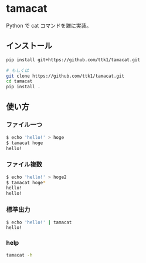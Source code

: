 # tamacat

Python で cat コマンドを雑に実装。

## インストール

```sh
pip install git+https://github.com/ttk1/tamacat.git

# もしくは
git clone https://github.com/ttk1/tamacat.git
cd tamacat
pip install .
```

## 使い方

### ファイル一つ

```sh
$ echo 'hello!' > hoge
$ tamacat hoge
hello!
```

### ファイル複数

```sh
$ echo 'hello!' > hoge2
$ tamacat hoge*
hello!
hello!
```

### 標準出力

```sh
$ echo 'hello!' | tamacat
hello!
```

### help

```sh
tamacat -h
```

